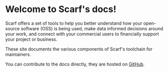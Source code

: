 # Welcome to Scarf's docs!

Scarf offers a set of tools to help you better understand how your open-source software (OSS) is being used, make data informed decisions around your work, and connect with your commercial users to financially support your project or business.

These site documents the various components of Scarf's toolchain for maintainers.

You can contribute to the docs directly, they are hosted on [GitHub](https://github.com/scarf-sh/docs).
